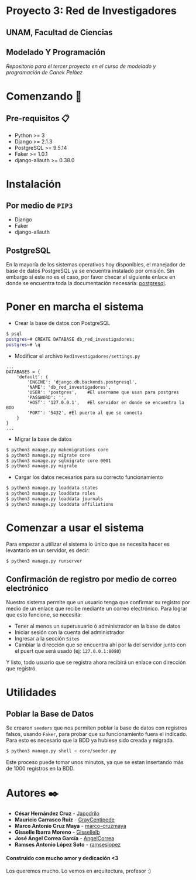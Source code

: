 # Proyecto 3: Red de Investigadores
## UNAM, Facultad de Ciencias
## Modelado Y Programación

_Repositorio para el tercer proyecto en el curso de modelado y programación de Canek Peláez_

# Comenzando 🚀

## Pre-requisitos 📋

* Python >= 3
* Django >= 2.1.3
* PostgreSQL >= 9.5.14
* Faker >= 1.0.1
* django-allauth >= 0.38.0

# Instalación

## Por medio de ```PIP3```
* Django
* Faker
* django-allauth

## PostgreSQL
En la mayoría de los sistemas operativos hoy disponibles, el manejador de base de datos PostgreSQL ya se encuentra instalado por omisión. Sin embargo si este no es el caso, por favor checar el siguiente enlace en donde se encuentra toda la documentación necesaría: [postgresql](https://www.postgresql.org/docs/9.3/tutorial-install.html).

# Poner en marcha el sistema
* Crear la base de datos con PostgreSQL
```bash
$ psql
postgres=# CREATE DATABASE db_red_investigadores;
postgres=# \q
```
* Modificar el archivo ```RedInvestigadores/settings.py```
```python3
...
DATABASES = {
    'default': {
        'ENGINE': 'django.db.backends.postgresql',
        'NAME': 'db_red_investigadores',
        'USER': 'postgres',    #El username que usan para postgres
        'PASSWORD': '',
        'HOST': '127.0.0.1',   #El servidor en donde se encuentra la BDD
        'PORT': '5432', #El puerto al que se conecta
    }
}
...
```
* Migrar la base de datos
```bash
$ python3 manage.py makemigrations core
$ python3 manage.py migrate core
$ python3 manage.py sqlmigrate core 0001
$ python3 manage.py migrate
```

* Cargar los datos necesarios para su correcto funcionamiento
```bash
$ python3 manage.py loaddata states
$ python3 manage.py loaddata roles
$ python3 manage.py loaddata journals
$ python3 manage.py loaddata affiliations
```

# Comenzar a usar el sistema
Para empezar a utilizar el sistema lo único que se necesita hacer es levantarlo en un servidor, es decir:
```bash
$ python3 manage.py runserver
```

## Confirmación de registro por medio de correo electrónico
Nuestro sistema permite que un usuario tenga que confirmar su registro por medio de un enlace que recibe mediante un correo electrónico.
Para lograr que esto funcione, se necesita:
* Tener al menos un superusuario ó administrador en la base de datos
* Iniciar sesión con la cuenta del administrador
* Ingresar a la sección ```Sites```
* Cambiar la dirección que se encuentra ahí por la del servidor junto con el puert que será usado (ej: ```127.0.0.1:8080```)

Y listo, todo usuario que se registra ahora recibirá un enlace con dirección que registró.

# Utilidades

## Poblar la Base de Datos
Se crearon ```seeders``` que nos permiten poblar la base de datos con registros falsos, usando ```Faker```, para probar que su funcionamiento fuera el indicado. Para esto es necesario que la BDD ya hubiese sido creada y migrada.
```bash
$ python3 manage.py shell < core/seeder.py
```
Este proceso puede tomar unos minutos, ya que se estan insertando más de 1000 registros en la BDD.


# Autores ✒️
* **César Hernández Cruz** - [Japodrilo](https://github.com/Japodrilo)
* **Mauricio Carrasco Ruiz** - [GrayCentipede](https://github.com/GrayCentipede)
* **Marco Antonio Cruz Maya** - [marco-cruzmaya](https://github.com/marco-cruzmaya)
* **Gisselle Ibarra Moreno** - [GisselleIb](https://github.com/GisselleIb)
* **José Ángel Correa García** - [AngelCorrea](https://github.com/AngelCorrea)
* **Ramses Antonio López Soto** - [ramseslopez](https://github.com/ramseslopez)

#### Construido con mucho amor y dedicación <3
Los queremos mucho. Lo vemos en arquitectura, profesor :)
